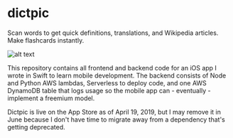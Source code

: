 # dictpic
Scan words to get quick definitions, translations, and Wikipedia articles. Make flashcards instantly.

![alt text](/dictpic.gif)

This repository contains all frontend and backend code for an iOS app I wrote in Swift to learn mobile development. The backend consists of Node and Python AWS lambdas, Serverless to deploy code, and one AWS DynamoDB table that logs usage so the mobile app can - eventually - implement a freemium model.

Dictpic is live on the App Store as of April 19, 2019, but I may remove it in June because I don't have time to migrate away from a dependency that's getting deprecated.
